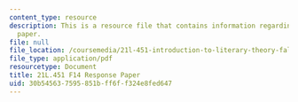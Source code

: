 ```yaml
---
content_type: resource
description: This is a resource file that contains information regarding response
  paper.
file: null
file_location: /coursemedia/21l-451-introduction-to-literary-theory-fall-2014/30b545637595851bff6ff324e8fed647_MIT21L_451F14_Response_Pap.pdf
file_type: application/pdf
resourcetype: Document
title: 21L.451 F14 Response Paper
uid: 30b54563-7595-851b-ff6f-f324e8fed647
---
```

